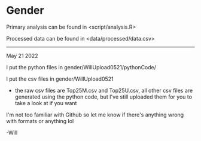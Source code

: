 # Gender


Primary analysis can be found in <script/analysis.R>

Processed data can be found in <data/processed/data.csv>


---

May 21 2022

I put the python files in gender/WillUpload0521/pythonCode/

I put the csv files in gender/WillUpload0521

 - the raw csv files are Top25M.csv and Top25U.csv, all other csv files
 are generated using the python code, but I've still uploaded them for
 you to take a look at if you want
 
I'm not too familiar with Github so let me know if there's anything
wrong with formats or anything lol

-Will
